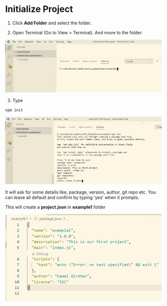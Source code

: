 # Initialize Project

1. Click **Add Folder** and select the folder.

2. Open Terminal (Go to View > Terminal). And move to the folder.

![Terminal](/../images/vscode_terminal.png)

3. Type
```
npm init
```

![npm init](/../images/npm_init.png)

It will ask for some details like, package, version, author, git repo etc. You can leave all default and confirm by typing 'yes' when it prompts.

This will create a **project.json** in **example1** folder

![Porject.json](/../images/project_json_after_npm_init.png)

